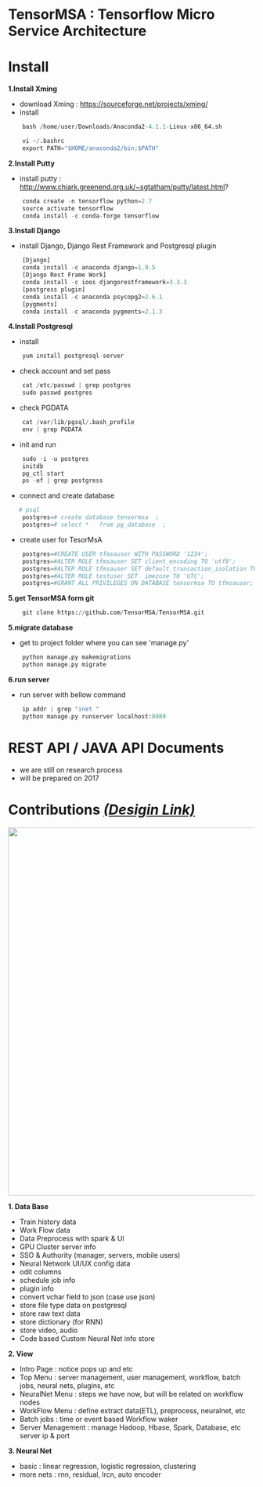 # TensorMSA : Tensorflow Micro Service Architecture


# Install

<b>1.Install Xming </b> </br>
   - download Xming : https://sourceforge.net/projects/xming/
   - install 

   ```python
       bash /home/user/Downloads/Anaconda2-4.1.1-Linux-x86_64.sh
   ```
   ```python
       vi ~/.bashrc
       export PATH="$HOME/anaconda2/bin;$PATH"
   ```

<b>2.Install Putty</b> </br>
   - install putty :  http://www.chiark.greenend.org.uk/~sgtatham/putty/latest.html? </br>

   ```python
       conda create -n tensorflow python=2.7
       source activate tensorflow
       conda install -c conda-forge tensorflow
   ```

<b>3.Install Django</b> </br>
   - install Django, Django Rest Framework and Postgresql plugin</br>

   ```python
       [Django]
       conda install -c anaconda django=1.9.5
       [Django Rest Frame Work]
       conda install -c ioos djangorestframework=3.3.3
       [postgress plugin]
       conda install -c anaconda psycopg2=2.6.1
       [pygments]
       conda install -c anaconda pygments=2.1.3
   ```

<b>4.Install Postgresql</b> </br>

   - install</br>
   ```python
       yum install postgresql-server
   ```

   - check account and set pass</br>
   ```python
       cat /etc/passwd | grep postgres
       sudo passwd postgres
   ```

   - check PGDATA</br>
   ```python
       cat /var/lib/pgsql/.bash_profile
       env | grep PGDATA
   ```

   - init and run</br>
   ```python
       sudo -i -u postgres
       initdb
       pg_ctl start
       ps -ef | grep postgress
   ```

   - connect and create database</br>
   ```python
      # psql
       postgres=# create database tensormsa  ;
       postgres=# select *   from pg_database  ;
   ```

   - create user for TesorMsA</br>
   ```python
       postgres=#CREATE USER tfmsauser WITH PASSWORD '1234';
       postgres=#ALTER ROLE tfmsauser SET client_encoding TO 'utf8';
       postgres=#ALTER ROLE tfmsauser SET default_transaction_isolation TO 'read committed';
       postgres=#ALTER ROLE testuser SET  imezone TO 'UTC';
       postgres=#GRANT ALL PRIVILEGES ON DATABASE tensormsa TO tfmsauser;
   ```

<b>5.get TensorMSA form git</b> </br>
   ```python
       git clone https://github.com/TensorMSA/TensorMSA.git
   ```

<b>5.migrate database</b> </br>
   - get to project folder where you can see 'manage.py'</br>

   ```python
       python manage.py makemigrations
       python manage.py migrate
   ```

<b>6.run server</b> </br>
   - run server with bellow command</br>

   ```python
       ip addr | grep "inet "
       python manage.py runserver localhost:8989
   ```

# REST API / JAVA API Documents </br>
   - we are still on research process
   - will be prepared on 2017

# Contributions *[(Desigin Link)](https://docs.google.com/presentation/d/105lw-nC9a37qJvKXsyBh045pGaBa7lqbCUI4V2mfjKc/pub?start=false&loop=false&delayms=3000)*
 <p align="center">
  <img src="https://github.com/TensorMSA/TensorMSA/blob/master/HOYA%20F_W%20Design%20Document.jpg?raw=true" width="750"/>
 </p>

 <b>1. Data Base</b> </br>
   - Train history data
   - Work Flow data
   - Data Preprocess with spark & UI
   - GPU Cluster server info
   - SSO & Authority (manager, servers, mobile users)
   - Neural Network UI/UX config data
   - odit columns
   - schedule job info
   - plugin info
   - convert vchar field to json (case use json)
   - store file type data on postgresql
   - store raw text data
   - store dictionary (for RNN)
   - store video, audio
   - Code based Custom Neural Net info store
  


 <b>2. View</b>     
   - Intro Page : notice pops up and etc
   - Top Menu : server management, user management, workflow, batch jobs, neural nets, plugins, etc
   - NeuralNet Menu : steps we have now, but will be related on workflow nodes
   - WorkFlow Menu : define extract data(ETL), preprocess, neuralnet, etc
   - Batch jobs : time or event based Workflow waker
   - Server Management : manage Hadoop, Hbase, Spark, Database, etc server ip & port



 <b>3. Neural Net</b>        
   - basic : linear regression, logistic regression, clustering     
   - more nets : rnn, residual, lrcn, auto encoder
